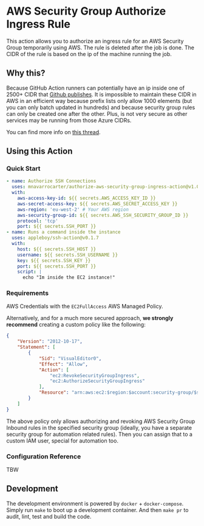 # AWS Security Group Authorize Ingress Rule

This action allows you to authorize an ingress rule for an AWS Security Group temporarily using AWS. 
The rule is deleted after the job is done. The CIDR of the rule is based on the ip of the machine running the
job.

## Why this?

Because GitHub Action runners can potentially have an ip inside one of 2500+ CIDR that [Github publishes][meta].
It is impossible to maintain these CIDR in AWS in an efficient way because prefix lists only allow 1000 elements
(but you can only batch updated in hundreds) and because security group rules can only be created one
after the other. Plus, is not very secure as other services may be running from those Azure CIDRs.

You can find more info on [this thread][thread].

## Using this Action

### Quick Start

```yaml
- name: Authorize SSH Connections
  uses: mnavarrocarter/authorize-aws-security-group-ingress-action@v1.0.0
  with:
    aws-access-key-id: ${{ secrets.AWS_ACCESS_KEY_ID }}
    aws-secret-access-key: ${{ secrets.AWS_SECRET_ACCESS_KEY }}
    aws-region: 'eu-west-2' # Your AWS region
    aws-security-group-id: ${{ secrets.AWS_SSH_SECURITY_GROUP_ID }}
    protocol: 'tcp'
    port: ${{ secrets.SSH_PORT }}
- name: Runs a command inside the instance
  uses: appleboy/ssh-action@v0.1.7
  with:
    host: ${{ secrets.SSH_HOST }}
    username: ${{ secrets.SSH_USERNAME }}
    key: ${{ secrets.SSH_KEY }}
    port: ${{ secrets.SSH_PORT }}
    script: |
      echo "Im inside the EC2 instance!"
```

### Requirements

AWS Credentials with the `EC2FullAccess` AWS Managed Policy.

Alternatively, and for a much more secured approach, **we strongly recommend**
creating a custom policy like the following:

```json
{
    "Version": "2012-10-17",
    "Statement": [
        {
            "Sid": "VisualEditor0",
            "Effect": "Allow",
            "Action": [
                "ec2:RevokeSecurityGroupIngress",
                "ec2:AuthorizeSecurityGroupIngress"
            ],
            "Resource": "arn:aws:ec2:$region:$account:security-group/$security-group-id"
        }
    ]
}
```

The above policy only allows authorizing and revoking AWS Security Group Inbound
rules in the specified security group (ideally, you have a separate security
group for automation related rules). Then you can assign that to a custom IAM
user, special for automation too.

### Configuration Reference

TBW

## Development

The development environment is powered by `docker` + `docker-compose`. Simply run `make` to boot up a development
container. And then `make pr` to audit, lint, test and build the code.

[thread]: https://github.com/orgs/community/discussions/26719
[meta]: https://api.github.com/meta
[authorize]: https://iam.cloudonaut.io/reference/ec2/AuthorizeSecurityGroupIngress.html
[revoke]: https://iam.cloudonaut.io/reference/ec2/RevokeSecurityGroupIngress.html
